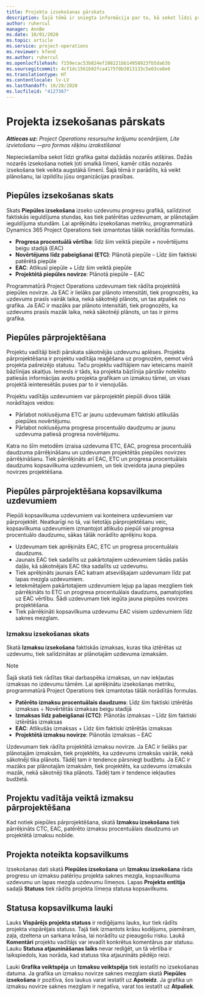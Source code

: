 ```yaml
---
title: Projekta izsekošanas pārskats
description: Šajā tēmā ir sniegta informācija par to, kā sekot līdzi projekta progresam un izmaksu patēriņam.
author: ruhercul
manager: AnnBe
ms.date: 10/01/2020
ms.topic: article
ms.service: project-operations
ms.reviewer: kfend
ms.author: ruhercul
ms.openlocfilehash: f159ecac53b824ef208221bb14958923fb5da63b
ms.sourcegitcommit: 4cf1dc1561b92fca4175f0b3813133c5e63ce8e6
ms.translationtype: HT
ms.contentlocale: lv-LV
ms.lasthandoff: 10/28/2020
ms.locfileid: "4127367"
---
```

# <a name="project-tracking-overview"></a>Projekta izsekošanas pārskats

_**Attiecas uz:** Project Operations resursu/ne krājumu scenārijiem, Lite izvietošanu —pro formas rēķinu izrakstīšanai_

Nepieciešamība sekot līdzi grafika gaitai dažādās nozarēs atšķiras. Dažās nozarēs izsekošana notiek ļoti smalkā līmenī, kamēr citās nozarēs izsekošana tiek veikta augstākā līmenī. Šajā tēmā ir parādīts, kā veikt plānošanu, lai izpildītu jūsu organizācijas prasības.

## <a name="effort-tracking-view"></a>Piepūles izsekošanas skats

Skats **Piepūles izsekošana** izseko uzdevumu progresu grafikā, salīdzinot faktiskās ieguldījuma stundas, kas tiek patērētas uzdevumam, ar plānotajām ieguldījuma stundām. Lai aprēķinātu izsekošanas metriku, programmatūrā Dynamics 365 Project Operations tiek izmantotas tālāk norādītās formulas.

- **Progresa procentuālā vērtība**: līdz šim veiktā piepūle + novērtējums beigu stadijā (EAC) 
- **Novērtējums līdz pabeigšanai (ETC)**: Plānotā piepūle – Līdz šim faktiski patērētā piepūle 
- **EAC**: Atlikusī piepūle + Līdz šim veiktā piepūle 
- **Projektētā piepūles novirze**: Plānotā piepūle – EAC

Programmatūrā Project Operations uzdevumam tiek rādīta projektētā piepūles novirze. Ja EAC ir lielāks par plānoto intensitāti, tiek prognozēts, ka uzdevums prasīs vairāk laika, nekā sākotnēji plānots, un tas atpaliek no grafika. Ja EAC ir mazāks par plānoto intensitāti, tiek prognozēts, ka uzdevums prasīs mazāk laika, nekā sākotnēji plānots, un tas ir pirms grafika.

## <a name="reprojecting-effort"></a>Piepūles pārprojektēšana

Projektu vadītāji bieži pārskata sākotnējās uzdevumu aplēses. Projekta pārprojektēšana ir projektu vadītāja reaģēšana uz prognozēm, ņemot vērā projekta pašreizējo statusu. Taču projektu vadītājiem nav ieteicams mainīt bāzlīnijas skaitļus. Iemesls ir tāds, ka projekta bāzlīnija pārstāv noteikto patiesās informācijas avotu projekta grafikam un izmaksu tāmei, un visas projektā ieinteresētās puses par to ir vienojušās.

Projektu vadītājs uzdevumiem var pārprojektēt piepūli divos tālāk norādītajos veidos:

- Pārlabot noklusējuma ETC ar jaunu uzdevumam faktiski atlikušās piepūles novērtējumu. 
- Pārlabot noklusējuma progresa procentuālo daudzumu ar jaunu uzdevuma patiesā progresa novērtējumu.

Katra no šīm metodēm izraisa uzdevuma ETC, EAC, progresa procentuālā daudzuma pārrēķināšanu un uzdevumam projektētās piepūles novirzes pārrēķināšanu. Tiek pārrēķināts arī EAC, ETC un progresa procentuālais daudzums kopsavilkuma uzdevumiem, un tiek izveidota jauna piepūles novirzes projektēšana.

## <a name="reprojection-of-effort-on-summary-tasks"></a>Piepūles pārprojektēšana kopsavilkuma uzdevumiem

Piepūli kopsavilkuma uzdevumiem vai konteinera uzdevumiem var pārprojektēt. Neatkarīgi no tā, vai lietotājs pārprojektēšanu veic, kopsavilkuma uzdevumiem izmantojot atlikušo piepūli vai progresa procentuālo daudzumu, sākas tālāk norādīto aprēķinu kopa.

- Uzdevumam tiek aprēķināts EAC, ETC un progresa procentuālais daudzums.
- Jaunais EAC tiek sadalīts uz pakārtotajiem uzdevumiem tādās pašās daļās, kā sākotnējais EAC tika sadalīts uz uzdevumu.
- Tiek aprēķināts jaunais EAC katram atsevišķajam uzdevumam līdz pat lapas mezgla uzdevumiem. 
- Ietekmētajiem pakārtotajiem uzdevumiem lejup pa lapas mezgliem tiek pārrēķināts to ETC un progresa procentuālais daudzums, pamatojoties uz EAC vērtību. Šādi uzdevumam tiek iegūta jauna piepūles novirzes projektēšana. 
- Tiek pārrēķināti kopsavilkuma uzdevumu EAC visiem uzdevumiem līdz saknes mezglam.

### <a name="cost-tracking-view"></a>Izmaksu izsekošanas skats 

Skatā **Izmaksu izsekošana** faktiskās izmaksas, kuras tika iztērētas uz uzdevumu, tiek salīdzinātas ar plānotajām uzdevuma izmaksām. 

> [!NOTE]
> Šajā skatā tiek rādītas tikai darbaspēka izmaksas, un nav iekļautas izmaksas no izdevumu tāmēm. Lai aprēķinātu izsekošanas metriku, programmatūrā Project Operations tiek izmantotas tālāk norādītās formulas.

- **Patērēto izmaksu procentuālais daudzums**: Līdz šim faktiski iztērētās izmaksas ÷ Novērtētās izmaksas beigu stadijā
- **Izmaksas līdz pabeigšanai (CTC)**: Plānotās izmaksas – Līdz šim faktiski iztērētās izmaksas
- **EAC**: Atlikušās izmaksas + Līdz šim faktiski iztērētās izmaksas
- **Projektētā izmaksu novirze**: Plānotās izmaksas – EAC

Uzdevumam tiek rādīta projektētā izmaksu novirze. Ja EAC ir lielāks par plānotajām izmaksām, tiek projektēts, ka uzdevums izmaksās vairāk, nekā sākotnēji tika plānots. Tādēļ tam ir tendence pārsniegt budžetu. Ja EAC ir mazāks par plānotajām izmaksām, tiek projektēts, ka uzdevums izmaksās mazāk, nekā sākotnēji tika plānots. Tādēļ tam ir tendence iekļauties budžetā.

## <a name="project-managers-reprojection-of-cost"></a>Projektu vadītāja veiktā izmaksu pārprojektēšana

Kad notiek piepūles pārprojektēšana, skatā **Izmaksu izsekošana** tiek pārrēķināts CTC, EAC, patērēto izmaksu procentuālais daudzums un projektētā izmaksu nobīde.

## <a name="project-status-summary"></a>Projekta noteikta kopsavilkums

Izsekošanas dati skatā **Piepūles izsekošana** un **Izmaksu izsekošana** rāda progresu un izmaksu patēriņu projekta saknes mezgla, kopsavilkuma uzdevumu un lapas mezgla uzdevumu līmeņos. Lapas **Projekta entītija** sadaļā **Statuss** tiek rādīts projekta līmeņa statusa kopsavilkums.

## <a name="status-summary-fields"></a>Statusa kopsavilkuma lauki

Lauks **Vispārējs projekta statuss** ir rediģējams lauks, kur tiek rādīts projekta vispārējais statuss. Tajā tiek izmantots krāsu kodējums, piemēram, zaļa, dzeltena un sarkana krāsa, lai norādītu uz pieaugošu risku. Laukā **Komentāri** projektu vadītājs var ievadīt konkrētus komentārus par statusu. Lauku **Statusa atjaunināšanas laiks** nevar rediģēt, un tā vērtība ir laikspiedols, kas norāda, kad statuss tika atjaunināts pēdējo reizi.

Lauki **Grafika veiktspēja** un **Izmaksu veiktspēja** tiek iestatīti no izsekošanas datuma. Ja grafika un izmaksu novirze saknes mezglam skatā **Piepūles izsekošana** ir pozitīva, šos laukus varat iestatīt uz **Apsteidz**. Ja grafika un izmaksu novirze saknes mezglam ir negatīva, varat tos iestatīt uz **Atpaliek**.
